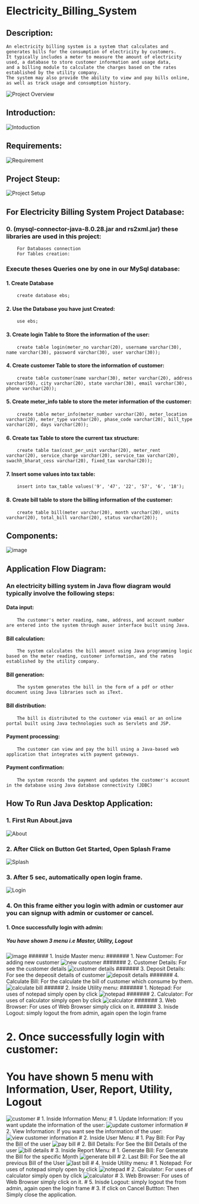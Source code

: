 # Electricity_Billing_System

## Description:
    An electricity billing system is a system that calculates and generates bills for the consumption of electricity by customers.
    It typically includes a meter to measure the amount of electricity used, a database to store customer information and usage data,
    and a billing module to calculate the charges based on the rates established by the utility company.
    The system may also provide the ability to view and pay bills online, as well as track usage and consumption history.

![Project Overview](https://user-images.githubusercontent.com/49556058/213899672-7d83a298-28b1-4706-80ea-9625eb00f888.png)

## Introduction: 
![Intoduction](https://user-images.githubusercontent.com/49556058/213899508-ec46ddc5-50f5-406d-83bc-4bc2fdebec10.png)


## Requirements: 
![Requirement](https://user-images.githubusercontent.com/49556058/213899745-3a82665d-e6e0-492e-a90e-40b1b0f040a7.png)



## Project Steup: 
![Project Setup](https://user-images.githubusercontent.com/49556058/213899784-514c4ea9-52f9-4182-9744-26be3d08e62c.png)

## For Electricity Billing System Project Database:

   ### 0. (mysql-connector-java-8.0.28.jar and rs2xml.jar) these libraries are used in this project:
        For Databases connection
        For Tables creation:

   ### Execute theses Queries one by one in our MySql database:

   #### 1. Create Database
        create database ebs;

   #### 2. Use the Database you have just Created:
        use ebs;

   #### 3. Create login Table to Store the information of the user:
        create table login(meter_no varchar(20), username varchar(30), name varchar(30), password varchar(30), user varchar(30));

   #### 4. Create customer Table to store the information of customer:
        create table customer(name varchar(30), meter varchar(20), address varchar(50), city varchar(20), state varchar(30), email varchar(30), phone varchar(20));

   #### 5. Create meter_info table to store the meter information of the customer:
        create table meter_info(meter_number varchar(20), meter_location varchar(20), meter_type varchar(20), phase_code varchar(20), bill_type varchar(20), days varchar(20));

   #### 6. Create tax Table to store the current tax structure:
        create table tax(cost_per_unit varchar(20), meter_rent varchar(20), service_charge varchar(20), service_tax varchar(20), swachh_bharat_cess varchar(20), fixed_tax varchar(20));

   #### 7. Insert some values into tax table:
        insert into tax_table values('9', '47', '22', '57', '6', '18');
   #### 8. Create bill table to store the billing information of the customer:
        create table bill(meter varchar(20), month varchar(20), units varchar(20), total_bill varchar(20), status varchar(20));
    
    
## Components:
![image](https://user-images.githubusercontent.com/49556058/213899819-53ccdd06-5502-44dd-86fa-d7c3806e0cd1.png)


## Application Flow Diagram:

   ### An electricity billing system in Java flow diagram would typically involve the following steps:
   #### Data input: 
        The customer's meter reading, name, address, and account number are entered into the system through auser interface built using Java.

   #### Bill calculation: 
        The system calculates the bill amount using Java programming logic based on the meter reading, customer information, and the rates established by the utility company.

   #### Bill generation: 
        The system generates the bill in the form of a pdf or other document using Java libraries such as iText.

   #### Bill distribution:
        The bill is distributed to the customer via email or an online portal built using Java technologies such as Servlets and JSP.

   #### Payment processing:
        The customer can view and pay the bill using a Java-based web application that integrates with payment gateways.

   #### Payment confirmation:
        The system records the payment and updates the customer's account in the database using Java database connectivity (JDBC)



## How To Run Java Desktop Application: 
   ### 1. First Run About.java
   ![About](https://user-images.githubusercontent.com/49556058/213900108-d12082b9-51fb-4cc9-9772-484ac269c9ca.png)

   ### 2. After Click on Button Get Started, Open Splash Frame
   ![Splash](https://user-images.githubusercontent.com/49556058/213900112-3deecf5a-47c0-4dd7-8ddf-391a7b994d5a.png)

   ### 3. After 5 sec, automatically open login frame.
   ![Login](https://user-images.githubusercontent.com/49556058/213900121-a3c52fda-4dff-4ae8-bec6-a32c13c684cd.png)

   ### 4. On this frame either you login with admin or customer aur you can signup with admin or customer or cancel.
   
   #### 1. Once successfully login with admin:
   
   ##### You have shown 3 menu i.e Master, Utility, Logout
   ![image](https://user-images.githubusercontent.com/49556058/213900149-3f548026-fc52-42d2-a4f9-917df2379275.png)
    ###### 1. Inside Master menu:
    ####### 1. New Customer: 
                For adding new customer
        ![new customer](https://user-images.githubusercontent.com/49556058/213900173-8c5ab6aa-6a75-48c7-87a7-ab1bb44bd3b8.png)
    ####### 2. Customer Details: 
                For see the customer details
        ![customer details](https://user-images.githubusercontent.com/49556058/213900186-0a8b54dc-972c-477f-b9af-426eeb3f359a.png)
    ####### 3. Deposit Details: 
                For see the depeosit details of customer
        ![deposit details](https://user-images.githubusercontent.com/49556058/213900199-9b7d1437-b7a3-4d7c-aa17-ac3e07cd965f.png)
    ####### 4. Calculate Bill: 
                For the calculate the bill of customer which consume by them.
        ![calculate bill](https://user-images.githubusercontent.com/49556058/213900215-298485c0-e0d1-4cd8-a840-862f3ed08400.png)
    ###### 2. Inside Utility menu:
          ####### 1. Notepad: 
                    For uses of notepad simply open by click
            ![notepad](https://user-images.githubusercontent.com/49556058/213900239-f789471f-c865-4ad5-be1c-d039e382c408.png)
          ####### 2. Calculator: 
                    For uses of calculator simply open by click
            ![calculator](https://user-images.githubusercontent.com/49556058/213900247-f39483a2-9e97-4494-ae46-6399fd86f353.png)
          ####### 3. Web Browser: 
                    For uses of Web Browser simply click on it.
    ###### 3. Inisde Logout: 
                simply logout the from admin, again open the login frame
      
   # 2. Once successfully login with customer:
   # You have shown 5 menu with Information, User, Report, Utility, Logout
   ![customer](https://user-images.githubusercontent.com/49556058/213900430-922b755a-0be3-4237-9278-ee58a42c442d.png)
        # 1. Inside Information Menu:
          # 1. Update Information: If you want update the information of the user:
            ![update customer information](https://user-images.githubusercontent.com/49556058/213900581-d525a445-9843-4dbc-8a5a-62479eb79a25.png)
          # 2. View Information: If you want see the information of the user:
            ![view customer information](https://user-images.githubusercontent.com/49556058/213900612-4cb89c1c-2408-4409-8709-2c85922e4b26.png)
        # 2. Inside User Menu:
          # 1. Pay Bill: For Pay the Bill of the user
            ![pay bill](https://user-images.githubusercontent.com/49556058/213900659-6fe62c43-61ff-436d-93f0-395625c82f5b.png)
          # 2. Bill Details: For See the Bill Details of the user
            ![bill details](https://user-images.githubusercontent.com/49556058/213900683-e9585a48-59aa-496c-ac84-d01c748075dd.png)
        # 3. Inside Report Menu:
          # 1. Generate Bill: For Generate the Bill for the specific Month
            ![generate bill](https://user-images.githubusercontent.com/49556058/213900733-21a4cb6d-8fe4-42b7-a8ea-9ae3f153880d.png)
          # 2. Last Bill: For See the all previous Bill of the User
            ![last bill](https://user-images.githubusercontent.com/49556058/213900815-4cfcf6e5-c16a-46cb-b09b-307fee863054.png)
        # 4. Inside Utility menu:
          # 1. Notepad: For uses of notepad simply open by click
            ![notepad](https://user-images.githubusercontent.com/49556058/213900239-f789471f-c865-4ad5-be1c-d039e382c408.png)
          # 2. Calculator: For uses of calculator simply open by click
            ![calculator](https://user-images.githubusercontent.com/49556058/213900247-f39483a2-9e97-4494-ae46-6399fd86f353.png)
          # 3. Web Browser: For uses of Web Browser simply click on it.
        # 5. Inisde Logout: simply logout the from admin, again open the login frame
    # 3. If click on Cancel Buttton: 
      Then Simply close the application.

